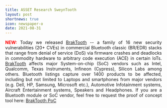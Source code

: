 ```yaml
---
title: ASSET Research SweynTooth
layout: post
shortnews: true
icon: newspaper-o
date: 2021-08-31
---
```

<p style="text-align:justify">
<font color="red"><b>NEW:</b></font>
Today we released <a href="www.braktooth.com">BrakTooth</a> -- a family of 16 new security
vulnerabilities (20+ CVEs) in commercial Bluetooth classic (BR/EDR) stacks that range from
denial of service (DoS) via firmware crashes and deadlocks in commodity hardware to arbitrary
code execution (ACE) in certain IoTs. <a href="www.braktooth.com">BrakTooth</a> affects major
System-on-chip (SoC) vendors such as Intel, Qualcomm, Texas Instruments, Infineon (Cypress),
Silicon Labs among others. Bluetooth listings capture over 1400 products to be affected, including
but not limited to Laptops and smartphones from major vendors (e.g. Dell, HP, Samsung, Microsoft etc.),
Automotive Infotainment systems, Aircraft Entertainment systems, Speakers and Headphones.
If you are a Bluetooth module or SoC vendor, feel free to request the proof of concept tool here:
<a href="poc.braktooth.com">BrakTooth PoC</a>
</p>


